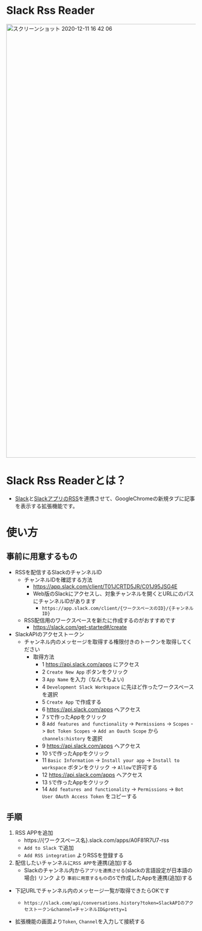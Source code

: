 # Slack Rss Reader
<img width="1154" alt="スクリーンショット 2020-12-11 16 42 06" src="https://user-images.githubusercontent.com/13917558/101876587-f800c080-3bcf-11eb-95d7-880beff43b1e.png">

# Slack Rss Readerとは？
- [Slack](https://slack.com/)と[SlackアプリのRSS](https://slack.com/apps/A0F81R7U7-rss)を連携させて、GoogleChromeの新規タブに記事を表示する拡張機能です。

# 使い方
## 事前に用意するもの
- RSSを配信するSlackのチャンネルID
  - チャンネルIDを確認する方法
    - https://app.slack.com/client/T01JCRTD5JR/C01J95JSG4E
    - Web版のSlackにアクセスし、対象チャンネルを開くとURLにのパスにチャンネルIDがあります
      - `https://app.slack.com/client/{ワークスペースのID}/{チャンネルID}`
  - RSS配信用のワークスペースを新たに作成するのがおすすめです
    - https://slack.com/get-started#/create
- SlackAPIのアクセストークン
  - チャンネル内のメッセージを取得する権限付きのトークンを取得してください
    - 取得方法
      - 1 https://api.slack.com/apps にアクセス
      - 2 `Create New App` ボタンをクリック
      - 3 `App Name` を入力（なんでもよい)
      - 4 `Development Slack Workspace` に先ほど作ったワークスペースを選択
      - 5 `Create App` で作成する
      - 6 https://api.slack.com/apps へアクセス
      - 7 `5`で作ったAppをクリック
      - 8 `Add features and functionality` -> `Permissions` -> `Scopes` -> `Bot Token Scopes` -> `Add an Oauth Scope` から `channels:history` を選択
      - 9 https://api.slack.com/apps へアクセス
      - 10 `5`で作ったAppをクリック
      - 11 `Basic Information` -> `Install your app` -> `Install to workspace` ボタンをクリック -> `Allow`で許可する
      - 12 https://api.slack.com/apps へアクセス
      - 13 `5`で作ったAppをクリック
      - 14 `Add features and functionality` -> `Permissions` -> `Bot User OAuth Access Token` をコピーする

## 手順
1. RSS APPを追加
    - https://{ワークスペース名}.slack.com/apps/A0F81R7U7-rss
    - `Add to Slack` で追加
    - `Add RSS integration` よりRSSを登録する
2. 配信したいチャンネルに`RSS APP`を連携(追加)する
    - Slackのチャンネル内から`アプリを連携させる`(slackの言語設定が日本語の場合) リンク より `事前に用意するもの`の`5`で作成したAppを連携(追加)する
- 下記URLでチャンネル内のメッセージ一覧が取得できたらOKです
  - `https://slack.com/api/conversations.history?token=SlackAPIのアクセストークン&channel=チャンネルID&pretty=1`
      
- 拡張機能の画面より`Token`, `Channel`を入力して接続する